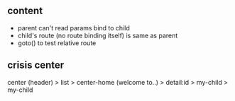 
## content
- parent can't read params bind to child
- child's route (no route binding itself) is same as parent
- goto() to test relative route

## crisis center
center (header) > list > center-home (welcome to..)
                       > detail:id
                        > my-child
                > my-child
